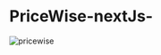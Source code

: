 # PriceWise-nextJs-

![pricewise](https://github.com/s2ahil/PriceWise-nextJs-/assets/101473078/55ba2e6e-3240-4765-b143-3cb3f8210a65)

